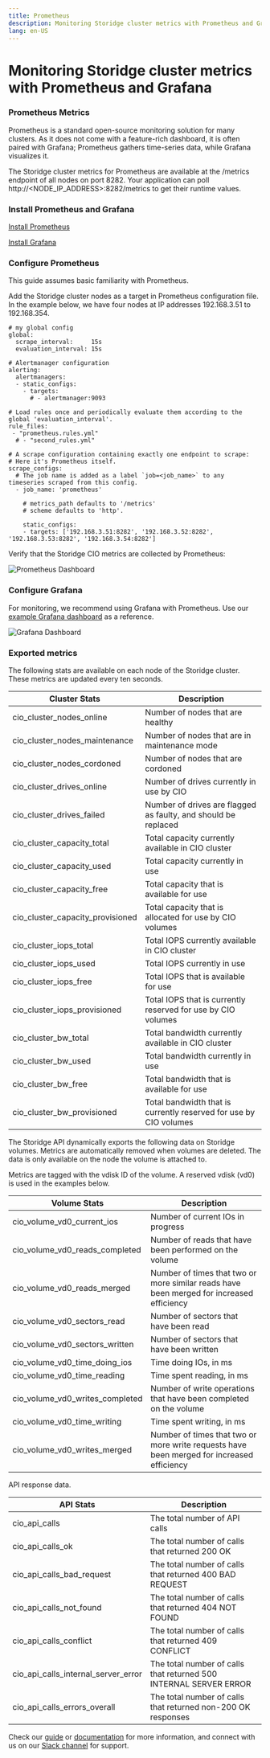 ```yaml
---
title: Prometheus
description: Monitoring Storidge cluster metrics with Prometheus and Grafana
lang: en-US
---
```


# Monitoring Storidge cluster metrics with Prometheus and Grafana

### Prometheus Metrics

Prometheus is a standard open-source monitoring solution for many clusters. As it does not come with a feature-rich dashboard, it is often paired with Grafana; Prometheus gathers time-series data, while Grafana visualizes it.

The Storidge cluster metrics for Prometheus are available at the /metrics endpoint of all nodes on port 8282. Your application can poll http://<NODE_IP_ADDRESS>:8282/metrics to get their runtime values.

### Install Prometheus and Grafana

[Install Prometheus](https://prometheus.io/docs/introduction/first_steps/)

[Install Grafana](https://grafana.com/docs/installation/)

### Configure Prometheus

This guide assumes basic familiarity with Prometheus.

Add the Storidge cluster nodes as a target in Prometheus configuration file. In the example below, we have four nodes at IP addresses 192.168.3.51 to 192.168.354.

```
# my global config
global:
  scrape_interval:     15s
  evaluation_interval: 15s

# Alertmanager configuration
alerting:
  alertmanagers:
  - static_configs:
    - targets:
      # - alertmanager:9093

# Load rules once and periodically evaluate them according to the global 'evaluation_interval'.
rule_files:
 - "prometheus.rules.yml"
  # - "second_rules.yml"

# A scrape configuration containing exactly one endpoint to scrape:
# Here it's Prometheus itself.
scrape_configs:
  # The job name is added as a label `job=<job_name>` to any timeseries scraped from this config.
  - job_name: 'prometheus'

    # metrics_path defaults to '/metrics'
    # scheme defaults to 'http'.

    static_configs:
    - targets: ['192.168.3.51:8282', '192.168.3.52:8282', '192.168.3.53:8282', '192.168.3.54:8282']
```

Verify that the Storidge CIO metrics are collected by Prometheus:

![Prometheus Dashboard](https://i.imgur.com/r1C4GBI.png)

### Configure Grafana

For monitoring, we recommend using Grafana with Prometheus. Use our [example Grafana dashboard](https://grafana.com/grafana/dashboards/11213) as a reference.

![Grafana Dashboard](https://i.imgur.com/94DZSg7.png)

### Exported metrics

The following stats are available on each node of the Storidge cluster. These metrics are updated every ten seconds.

| Cluster Stats | Description |
|---|---|
| cio_cluster_nodes_online | Number of nodes that are healthy|
| cio_cluster_nodes_maintenance | Number of nodes that are in maintenance mode |
| cio_cluster_nodes_cordoned | Number of nodes that are cordoned |
| cio_cluster_drives_online | Number of drives currently in use by CIO |
| cio_cluster_drives_failed | Number of drives are flagged as faulty, and should be replaced |
| cio_cluster_capacity_total | Total capacity currently available in CIO cluster |
| cio_cluster_capacity_used | Total capacity currently in use |
| cio_cluster_capacity_free | Total capacity that is available for use |
| cio_cluster_capacity_provisioned | Total capacity that is allocated for use by CIO volumes |
| cio_cluster_iops_total | Total IOPS currently available in CIO cluster |
| cio_cluster_iops_used | Total IOPS currently in use |
| cio_cluster_iops_free | Total IOPS that is available for use |
| cio_cluster_iops_provisioned | Total IOPS that is currently reserved for use by CIO volumes |
| cio_cluster_bw_total | Total bandwidth currently available in CIO cluster |
| cio_cluster_bw_used | Total bandwidth currently in use |
| cio_cluster_bw_free | Total bandwidth that is available for use |
| cio_cluster_bw_provisioned | Total bandwidth that is currently reserved for use by CIO volumes |

The Storidge API dynamically exports the following data on Storidge volumes. Metrics are automatically removed when volumes are deleted. The data is only available on the node the volume is attached to.

Metrics are tagged with the vdisk ID of the volume. A reserved vdisk (vd0) is used in the examples below.

| Volume Stats | Description |
|---|---|
| cio_volume_vd0_current_ios | Number of current IOs in progress |
| cio_volume_vd0_reads_completed | Number of reads that have been performed on the volume |
| cio_volume_vd0_reads_merged | Number of times that two or more similar reads have been merged for increased efficiency |
| cio_volume_vd0_sectors_read | Number of sectors that have been read |
| cio_volume_vd0_sectors_written | Number of sectors that have been written |
| cio_volume_vd0_time_doing_ios | Time doing IOs, in ms |
| cio_volume_vd0_time_reading | Time spent reading, in ms |
| cio_volume_vd0_writes_completed | Number of write operations that have been completed on the volume |
| cio_volume_vd0_time_writing | Time spent writing, in ms |
| cio_volume_vd0_writes_merged | Number of times that two or more write requests have been merged for increased efficiency |

API response data.

| API Stats | Description |
|---|---|
| cio_api_calls | The total number of API calls |
| cio_api_calls_ok | The total number of calls that returned 200 OK |
| cio_api_calls_bad_request |  The total number of calls that returned 400 BAD REQUEST |
| cio_api_calls_not_found | The total number of calls that returned 404 NOT FOUND |
| cio_api_calls_conflict | The total number of calls that returned 409 CONFLICT |
| cio_api_calls_internal_server_error | The total number of calls that returned 500 INTERNAL SERVER ERROR |
| cio_api_calls_errors_overall | The total number of calls that returned non-200 OK responses |


Check our [guide](https://guide.storidge.com/) or [documentation](https://docs.storidge.com/) for more information, and connect with us on our [Slack channel](http://storidge.com/join-cio-slack/) for support.
